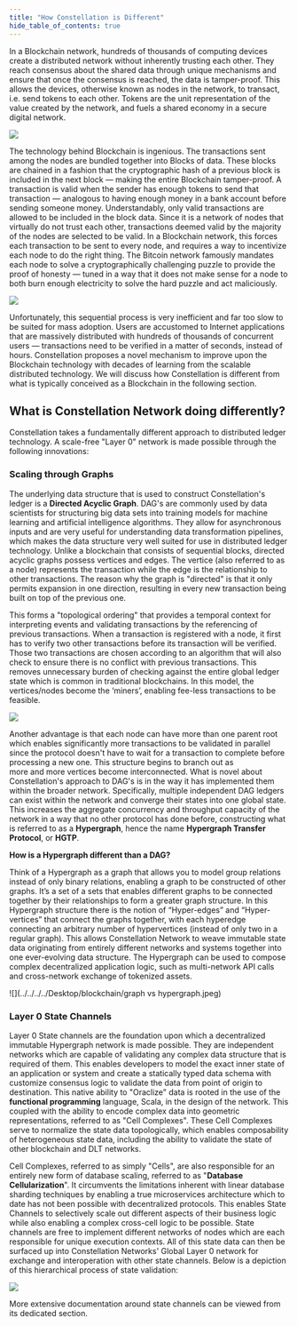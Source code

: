 ```yaml
---
title: "How Constellation is Different"
hide_table_of_contents: true
---
```


<head>
  <title>How Constellation is Different</title>
  <meta
    name="description"
    content=""
  />
</head>


In a Blockchain network, hundreds of thousands of computing devices create a distributed network without inherently
trusting each other. They reach consensus about the shared data through unique mechanisms and ensure that once the
consensus is reached, the data is tamper-proof. This allows the devices, otherwise known as nodes in the network,
to transact, i.e. send tokens to each other. Tokens are the unit representation of the value created by the network,
and fuels a shared economy in a secure digital network.

![](../../../../Desktop/blockchain/blockchainnetwork.png)

The technology behind Blockchain is ingenious. The transactions sent among the nodes are bundled together into Blocks
of data. These blocks are chained in a fashion that the cryptographic hash of a previous block is included in the next
block — making the entire Blockchain tamper-proof. A transaction is valid when the sender has enough tokens to send that
transaction — analogous to having enough money in a bank account before sending someone money. Understandably, only valid
transactions are allowed to be included in the block data. Since it is a network of nodes that virtually do not trust
each other, transactions deemed valid by the majority of the nodes are selected to be valid. In a Blockchain network,
this forces each transaction to be sent to every node, and requires a way to incentivize each node to do the right thing.
The Bitcoin network famously mandates each node to solve a cryptographically challenging puzzle to provide the
proof of honesty — tuned in a way that it does not make sense for a node to both burn enough electricity to solve
the hard puzzle and act maliciously.

![](../../../../Desktop/blockchain/bottleneck.png)

Unfortunately, this sequential process is very inefficient and far too slow to be suited for mass adoption. Users are accustomed to Internet 
applications that are massively distributed with hundreds of thousands of concurrent users — transactions need to be 
verified in a matter of seconds, instead of hours. Constellation proposes a novel mechanism to improve upon the 
Blockchain technology with decades of learning from the scalable distributed technology. We will discuss how 
Constellation is different from what is typically conceived as a Blockchain in the following section.

## What is Constellation Network doing differently?

Constellation takes a fundamentally different approach to distributed ledger technology. A scale-free "Layer 0" network
is made possible through the following innovations:

### Scaling through Graphs 
The underlying data structure that is used to construct Constellation's ledger is a **Directed Acyclic Graph**. DAG's are commonly 
used by data scientists for structuring big data sets into training models for machine learning and artificial 
intelligence algorithms. They allow for asynchronous inputs and are very useful for understanding data transformation pipelines,
which makes the data structure very well suited for use in distributed ledger technology. Unlike a blockchain that consists of sequential
blocks, directed acyclic graphs possess vertices and edges. The vertice (also referred to as a node) represents the transaction while the edge 
is the relationship to other transactions. The reason why the graph is "directed" is that it only permits expansion in one direction, resulting
in every new transaction being built on top of the previous one. 

This forms a "topological ordering" that provides a temporal context for interpreting events and validating transactions by the referencing of previous transactions.
When a transaction is registered with a node, it first has to verify two other transactions before its transaction will be verified. Those two 
transactions are chosen according to an algorithm that will also check to ensure there is no conflict with previous transactions. This removes
unnecessary burden of checking against the entire global ledger state which is common in traditional blockchains. In this model, the
vertices/nodes become the ‘miners’, enabling fee-less transactions to be feasible. 


![](../../../../Desktop/blockchain/dagstructure.png)



Another advantage is that each node can have more than one parent root which enables significantly more transactions to be validated in parallel
since the protocol doesn't have to wait for a transaction to complete before processing a new one. This structure begins to branch out as  
more and more vertices become interconnected. What is novel about Constellation's approach to DAG's is in the way it has implemented them
within the broader network. Specifically, multiple independent DAG ledgers can exist within the network and converge their states
into one global state. This increases the aggregate concurrency and throughput capacity of the network in a way that no other protocol has
done before, constructing what is referred to as a **Hypergraph**, hence the name **Hypergraph Transfer Protocol**, or **HGTP**.

**How is a Hypergraph different than a DAG?**

Think of a Hypergraph as a graph that allows you to model group relations instead of only binary relations, enabling a graph to be constructed 
of other graphs. It’s a set of a sets that enables different graphs to be connected together by their relationships to form a
greater graph structure. In this Hypergraph structure there is the notion of “Hyper-edges” and “Hyper-vertices” that connect the graphs together,
with each hyperedge connecting an arbitrary number of hypervertices (instead of only two in a regular graph). This allows Constellation Network
to weave immutable state data originating from entirely different networks and systems together into one ever-evolving data structure. The Hypergraph
can be used to compose complex decentralized application logic, such as multi-network API calls and cross-network exchange of tokenized assets. 


![](../../../../Desktop/blockchain/graph vs hypergraph.jpeg)


### Layer 0 State Channels

Layer 0 State channels are the foundation upon which a decentralized immutable Hypergraph network is made possible.
They are independent networks which are capable of validating any complex data structure that
is required of them. This enables developers to model the exact inner state of an application or system and create
a statically typed data schema with customize consensus logic to validate the data from point of origin
to destination. This native ability to "Oraclize" data is rooted in the use of the **functional programming** language,
Scala, in the design of the network. This coupled with the ability to encode complex data into geometric representations,
referred to as "Cell Complexes". These Cell Complexes serve to normalize the state data topologically, 
which enables composability of heterogeneous state data, including the ability to validate the state of other 
blockchain and DLT networks. 

Cell Complexes, referred to as simply "Cells", are also responsible for an entirely new form of database scaling,
referred to as "**Database Cellularization**". It circumvents the limitations inherent with linear database sharding techniques
by enabling a true microservices architecture which to date has not been possible with decentralized protocols. This
enables State Channels to selectively scale out different aspects of their business logic while also enabling a complex
cross-cell logic to be possible. State channels are free to implement different networks of nodes which are each responsible
for unique execution contexts. All of this state data can then be surfaced up into Constellation Networks' Global
Layer 0 network for exchange and interoperation with other state channels. Below is a depiction of this hierarchical
process of state validation:



![](../../../../Desktop/blockchain/hypergraph1.jpeg)



More extensive documentation around state channels can be viewed from its dedicated section.





